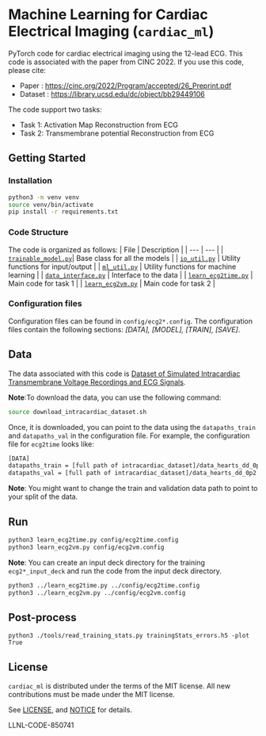 <!-- # <img src="./images/logo.png" width="64" valign="middle" alt="Spack"/> Machine Learning for Cardiac Electrical Imaging (cardiac_ml) -->

# Machine Learning for Cardiac Electrical Imaging (`cardiac_ml`)

PyTorch code for cardiac electrical imaging using the 12-lead ECG. 
This code is associated with the paper from CINC 2022. If you use this code, please cite:
- Paper : https://cinc.org/2022/Program/accepted/26_Preprint.pdf
- Dataset : https://library.ucsd.edu/dc/object/bb29449106

The code support two tasks:
- Task 1: Activation Map Reconstruction from ECG
- Task 2: Transmembrane potential Reconstruction from ECG

## Getting Started

### Installation
```bash
python3 -m venv venv
source venv/bin/activate
pip install -r requirements.txt
```

### Code Structure
The code is organized as follows:
| File | Description |
| --- | --- |
| [`trainable_model.py`](./cardiac_ml/trainable_model.py)| Base class for all the models |
| [`io_util.py`](./cardiac_ml/io_util.py) | Utility functions for input/output |
| [`ml_util.py`](./cardiac_ml/ml_util.py) | Utility functions for machine learning |
| [`data_interface.py`](./cardiac_ml/data_interface.py) | Interface to the data |
| [`learn_ecg2time.py`](./learn_ecg2time.py) | Main code for task 1 |
| [`learn_ecg2vm.py`](./learn_ecg2vm.py) | Main code for task 2 |

### Configuration files

Configuration files can be found in `config/ecg2*.config`. 
The configuration files contain the following sections: *[DATA], [MODEL], [TRAIN], [SAVE]*.

## Data
The data associated with this code is [Dataset of Simulated Intracardiac Transmembrane Voltage Recordings and ECG Signals](https://library.ucsd.edu/dc/object/bb29449106).

**Note**:To download the data, you can use the following command:
```bash
source download_intracardiac_dataset.sh
```

Once, it is downloaded, you can point to the data using the `datapaths_train` and `datapaths_val` in the configuration file.
For example, the configuration file for `ecg2time` looks like:
```txt
[DATA]
datapaths_train = [full path of intracardiac_dataset]/data_hearts_dd_0p2
datapaths_val = [full path of intracardiac_dataset]/data_hearts_dd_0p2
```
**Note**: You might want to change the train and validation data path to point to your split of the data.

## Run
```bash
python3 learn_ecg2time.py config/ecg2time.config
python3 learn_ecg2vm.py config/ecg2vm.config
```
**Note**: You can create an input deck directory for the training `ecg2*_input_deck` 
and run the code from the input deck directory.
```bash
python3 ../learn_ecg2time.py ../config/ecg2time.config
python3 ../learn_ecg2vm.py ../config/ecg2vm.config
```
## Post-process
```
python3 ./tools/read_training_stats.py trainingStats_errors.h5 -plot True
```

## License

`cardiac_ml` is distributed under the terms of the MIT license.
All new contributions must be made under the MIT license.

See [LICENSE](./LICENSE),
and
[NOTICE](./NOTICE) for details.

LLNL-CODE-850741


